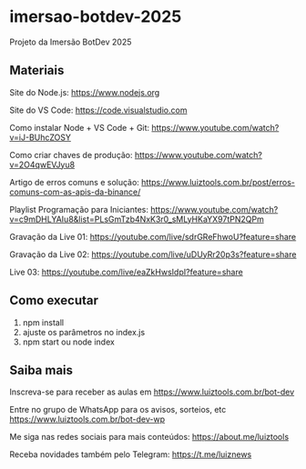 # imersao-botdev-2025
Projeto da Imersão BotDev 2025

## Materiais

Site do Node.js: https://www.nodejs.org

Site do VS Code: https://code.visualstudio.com

Como instalar Node + VS Code + Git: https://www.youtube.com/watch?v=iJ-BUhcZOSY

Como criar chaves de produção: https://www.youtube.com/watch?v=2O4qwEVJyu8

Artigo de erros comuns e solução: https://www.luiztools.com.br/post/erros-comuns-com-as-apis-da-binance/

Playlist Programação para Iniciantes: https://www.youtube.com/watch?v=c9mDHLYAIu8&list=PLsGmTzb4NxK3r0_sMLyHKaYX97tPN2QPm

Gravação da Live 01: https://youtube.com/live/sdrGReFhwoU?feature=share

Gravação da Live 02: https://youtube.com/live/uDUyRr20p3s?feature=share

Live 03: https://youtube.com/live/eaZkHwsIdpI?feature=share

## Como executar

1. npm install
2. ajuste os parâmetros no index.js
3. npm start ou node index

## Saiba mais

Inscreva-se para receber as aulas em https://www.luiztools.com.br/bot-dev

Entre no grupo de WhatsApp para os avisos, sorteios, etc https://www.luiztools.com.br/bot-dev-wp

Me siga nas redes sociais para mais conteúdos: https://about.me/luiztools

Receba novidades também pelo Telegram: https://t.me/luiznews